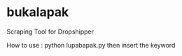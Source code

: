 # bukalapak
Scraping Tool for Dropshipper

How to use :
python lupabapak.py
then insert the keyword
